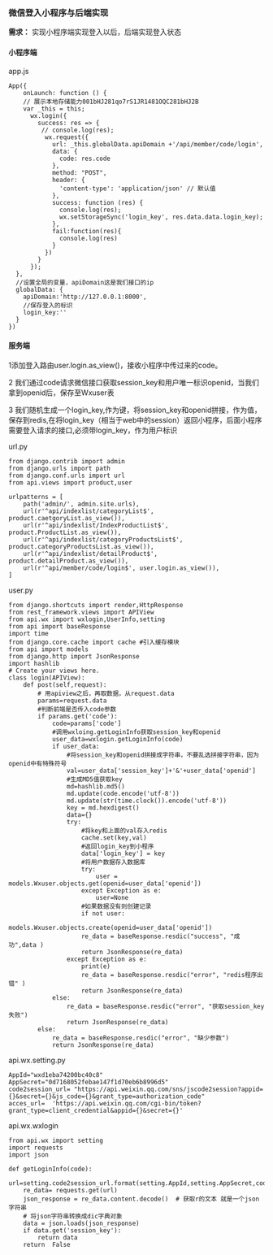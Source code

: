 ### 微信登入小程序与后端实现

**需求：** 实现小程序端实现登入以后，后端实现登入状态

#### 小程序端

app.js

    
    
    App({
        onLaunch: function () {
        // 展示本地存储能力001bHJ281qo7rS1JR1481OQC281bHJ2B
        var _this = this;  
          wx.login({
            success: res => {
             // console.log(res);
              wx.request({
                url: _this.globalData.apiDomain +'/api/member/code/login',
                data: {
                  code: res.code
                },
                method: "POST",
                header: {
                  'content-type': 'application/json' // 默认值
                },
                success: function (res) {
                  console.log(res);
                  wx.setStorageSync('login_key', res.data.data.login_key);
                },
                fail:function(res){
                  console.log(res)
                }
              })
            }
          });
      },
      //设置全局的变量，apiDomain这是我们接口的ip
      globalData: {
        apiDomain:'http://127.0.0.1:8000',
        //保存登入的标识
        login_key:''
      }
    })

#### 服务端

1添加登入路由user.login.as_view()，接收小程序中传过来的code。

2 我们通过code请求微信接口获取session_key和用户唯一标识openid，当我们拿到openid后，保存至Wxuser表

3
我们随机生成一个login_key,作为键，将session_key和openid拼接，作为值，保存到redis,在将login_key（相当于web中的session）返回小程序，后面小程序需要登入请求的接口,必须带login_key，作为用户标识

url.py

    
    
    from django.contrib import admin
    from django.urls import path
    from django.conf.urls import url
    from api.views import product,user
    
    urlpatterns = [
        path('admin/', admin.site.urls),
        url(r'^api/indexlist/categoryList$', product.caetgoryList.as_view()),
        url(r'^api/indexlist/IndexProductList$', product.ProductList.as_view()),
        url(r'^api/indexlist/categoryProductsList$', product.categoryProductsList.as_view()),
        url(r'^api/indexlist/detailProduct$', product.detailProduct.as_view()),
        url(r'^api/member/code/login$', user.login.as_view()),
    ]

user.py

    
    
    from django.shortcuts import render,HttpResponse
    from rest_framework.views import APIView
    from api.wx import wxlogin,UserInfo,setting
    from api import baseResponse
    import time
    from django.core.cache import cache #引入缓存模块
    from api import models
    from django.http import JsonResponse
    import hashlib
    # Create your views here.
    class login(APIView):
        def post(self,request):
            # 用apiview之后，再取数据，从request.data
            params=request.data
            #判断前端是否传入code参数
            if params.get('code'):
                code=params['code']
                #调用wxloing.getLoginInfo获取session_key和openid
                user_data=wxlogin.getLoginInfo(code)
                if user_data:
                    #将session_key和openid拼接成字符串，不要乱选拼接字符串，因为openid中有特殊符号
                    val=user_data['session_key']+'&'+user_data['openid']
                    #生成MD5值获取key
                    md=hashlib.md5()
                    md.update(code.encode('utf-8'))
                    md.update(str(time.clock()).encode('utf-8'))
                    key = md.hexdigest()
                    data={}
                    try:
                        #将key和上面的val存入redis
                        cache.set(key,val)
                        #返回login_key到小程序
                        data['login_key'] = key
                        #将用户数据存入数据库
                        try:
                            user = models.Wxuser.objects.get(openid=user_data['openid'])
                        except Exception as e:
                            user=None
                        #如果数据没有则创建记录
                        if not user:
                            models.Wxuser.objects.create(openid=user_data['openid'])
                        re_data = baseResponse.resdic("success", "成功",data )
                        return JsonResponse(re_data)
                    except Exception as e:
                        print(e)
                        re_data = baseResponse.resdic("error", "redis程序出错" )
                        return JsonResponse(re_data)
                else:
                    re_data = baseResponse.resdic("error", "获取session_key失败")
                    return JsonResponse(re_data)
            else:
                re_data = baseResponse.resdic("error", "缺少参数")
                return JsonResponse(re_data)

api.wx.setting.py

    
    
    AppId="wxd1eba74200bc40c8"
    AppSecret="0d7168052febae147f1d70eb6b8996d5"
    code2session_url= "https://api.weixin.qq.com/sns/jscode2session?appid={}&secret={}&js_code={}&grant_type=authorization_code"
    acces_url=  'https://api.weixin.qq.com/cgi-bin/token?grant_type=client_credential&appid={}&secret={}'
    

api.wx.wxlogin

    
    
    from api.wx import setting
    import requests
    import json
    
    def getLoginInfo(code):
        url=setting.code2session_url.format(setting.AppId,setting.AppSecret,code)
        re_data= requests.get(url)
        json_response = re_data.content.decode()  # 获取r的文本 就是一个json字符串
        # 将json字符串转换成dic字典对象
        data = json.loads(json_response)
        if data.get('session_key'):
            return data
        return  False

